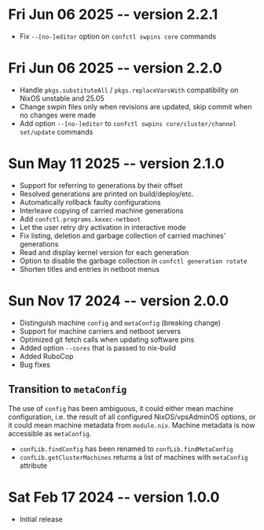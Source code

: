 # Fri Jun 06 2025 -- version 2.2.1
- Fix `--[no-]editor` option on `confctl swpins core` commands

# Fri Jun 06 2025 -- version 2.2.0
- Handle `pkgs.substituteAll` / `pkgs.replaceVarsWith` compatibility on NixOS unstable
  and 25.05
- Change swpin files only when revisions are updated, skip commit when no changes were made
- Add option `--[no-]editor` to `confctl swpins core/cluster/channel set/update` commands

# Sun May 11 2025 -- version 2.1.0
- Support for referring to generations by their offset
- Resolved generations are printed on build/deploy/etc.
- Automatically rollback faulty configurations
- Interleave copying of carried machine generations
- Add `confctl.programs.kexec-netboot`
- Let the user retry dry activation in interactive mode
- Fix listing, deletion and garbage collection of carried machines' generations
- Read and display kernel version for each generation
- Option to disable the garbage collection in `confctl generation rotate`
- Shorten titles and entries in netboot menus

# Sun Nov 17 2024 -- version 2.0.0
- Distinguish machine `config` and `metaConfig` (breaking change)
- Support for machine carriers and netboot servers
- Optimized git fetch calls when updating software pins
- Added option `--cores` that is passed to nix-build
- Added RuboCop
- Bug fixes

## Transition to `metaConfig`
The use of `config` has been ambiguous, it could either mean machine
configuration, i.e. the result of all configured NixOS/vpsAdminOS options,
or it could mean machine metadata from `module.nix`. Machine metadata
is now accessible as `metaConfig`.

- `confLib.findConfig` has been renamed to `confLib.findMetaConfig`
- `confLib.getClusterMachines` returns a list of machines with `metaConfig` attribute

# Sat Feb 17 2024 -- version 1.0.0
- Initial release
